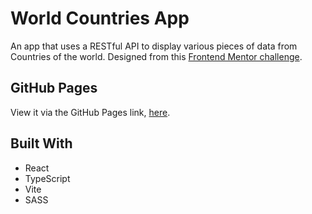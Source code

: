 # World Countries App
An app that uses a RESTful API to display various pieces of data from Countries of the world. Designed from this [Frontend Mentor challenge](https://www.frontendmentor.io/challenges/rest-countries-api-with-color-theme-switcher-5cacc469fec04111f7b848ca). 

## GitHub Pages
View it via the GitHub Pages link, [here](https://lukeht113.github.io/rest-countries-api/#).

## Built With
- React
- TypeScript
- Vite
- SASS

